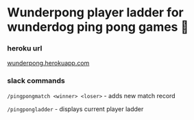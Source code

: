 # Wunderpong player ladder for wunderdog ping pong games 🏓


### heroku url
[wunderpong.herokuapp.com](http://wunderpong.herokuapp.com/)

### slack commands

`/pingpongmatch <winner> <loser>` -  adds new match record

`/pingpongladder` - displays current player ladder
